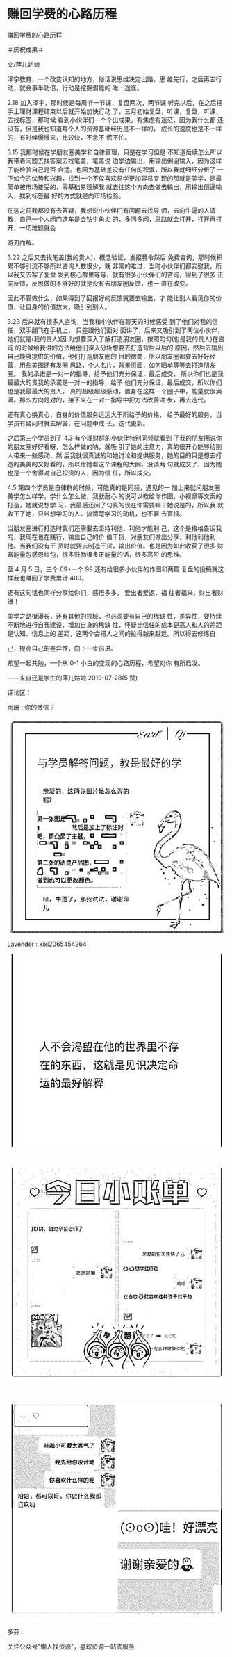 # 赚回学费的心路历程

赚回学费的心路历程

＃庆祝成果＃

文/萍儿姑娘

泽宇教育，一个改变认知的地方，俗话说思维决定出路，思 维先行，之后再去行动，就会事半功倍，行动是挖掘潜能的 唯一途径。

2.18 加入泽宇，那时候是每周听一节课，复盘两次，两节课 听完以后，在之后把手上理财课程结束以后就开始加快行动 了，三月初始复盘，听课，复盘，听课，去找标签，那时候 看到小伙伴们一个个出成果，有焦虑有迷茫，因为我什么都 还没有，但是我也知道每个人的资源基础经历是不一样的， 成长的速度也是不一样的，有时候慢慢来，比较快，不急不 慌不忙。

3.15 我那时候在学朋友圈美学和自律管理，只是在学习但是 不知道后续怎么所以我带着问题去找答案去找笔盖，笔盖说 边学边输出，用输出倒逼输入，因为这样子能检验自己是否 合适。也因为基础差没有任何的积累，所以我就细细分析了 一下如今的优势和兴趣，找到一个不仅喜欢易学更加容易变 现的那就是美学，是最简单被市场接受的，零基础易理解我 就去往这个方向去做去输出，用输出倒逼输入，找到标签最 好的方式就是向市场检验。

在这之前我都没有去答疑，我想说小伙伴们有问题去找导 师，去向牛逼的人请教，自己一个人闭门造车是会钻牛角尖 的，多问多问，思路就会打开，打开再打开，一切难题就会

游刃而解。

3.22 之后又去找笔盖(我的贵人)，概念验证，发招募令然后 免费咨询，那时候积累不够引流不够所以咨询人数很少，就 非常的难过，当时小伙伴们都安慰我，所以我又去写了复盘 发到核心群里等等，就有很多小伙伴们的咨询，得到了很多 正向反馈，反思做的不够好的就是没有去朋友圈反馈，也一 直在改变。

因此不管做什么，如果得到了回报好的反馈就要去输出，才 能让别人看见你的价值，让自身的价值放大，吸引到别人。

3.23 后来就有很多人咨询，当我和小伙伴在聊天的时候感受 到了他们对我的信任，双手翻飞在手机上， 只差跟他们面对 面讲了，后来又吸引到了两位小伙伴，她们就是(我的贵人)因 为想要深入了解打造朋友圈，按照勾勾(也是我的贵人)在咨询 的时候给我讲的方法给他们深入分析想要去打造背后以后的 原因，然后去输出自己能够提供的价值，他们打造朋友圈的 目的微商，所以朋友圈都要去好好经营，用些美图还有发圈 思路，个人名片，背景页面，如何晒单等等去打造朋友圈。 我的承诺是一对一的指导，给予他们充分保证，最后成交， 所以你们也是我最最大的贵我的承诺是一对一的指导，给予 他们充分保证，最后成交，所以你们也是我最最大的贵人， 真的超级超级感动，置身在这样一个圈子中，能量就很满 满。那么方向是对的，接下来在一对一指导中把方法改善进 步，再去迭代。

还有真心换真心，自身的价值服务远远大于所给予的价格， 给予最好的服务，当学员有疑问时就去解答，在问题中成 长，迭代更新。

之后第三个学员到了 4.3 有个理财群的小伙伴特别同频就看到 了我的朋友圈说你的朋友圈好好看呀，怎么样做的呐，就吸 引了她的注意力，真的很开心能够给别人带来一些感动，然 后我就很真诚的和她讨论和提供服务，她的目的只是想去打 造的美美的又好看的，所以给她看这个课程的大纲，没谈两 句就成交了，因为她也是一个舍得对自己投资的人，因为信 任，所以成交。

4.5 第四个学员是自律群的时候，可能真的是同频，遇见的一 加上来就问朋友圈美学怎么样学，学什么怎么做，我就耐心 的说可以教给你作图，小视频等文案的打造，她就说想学 习，我最后还问了句真的现在你需要嘛？她说是的，所以我 就收下了她，只带想学习的人。搞清楚学习的动机，也不要 去盲报。

当朋友圈进行打造时我们还需要去坚持利他，利他才能利 己，这个是格格告诉我的，我现在也在践行，输出自己的价 值干货，对朋友们做出分享，利他利他利他。当我们没有干 货时就要去制造干货，输出价值。也是因为如此收获了很多 财富能量包感恩红包，很多鼓励很多正能量的话，很多高阶 的思维。

至 4 月 5 日，三个 69+一个 99 还有给很多小伙伴的作图和两篇 复盘的投稿就这样我也赚回了学费累计 400。

还有这句话也同样分享给你们，感悟多多， 爱出者爱返，福 往者福来，财出者财进！

美学之路很漫长，还有其他的领域，也必须要有自己的稀缺 性，差异性，要持续不断地进行自我建设，增加自身的稀缺 性，怀疑比信任的成本更高人和人的差距是认知、信息上的 差距，这两个会把人之间的拉得越来越远。所以得去修炼自

己，提高自己的差异性，向下一步前进。

希望一起共勉，一个从 0-1 小白的变现的心路历程，希望对你 有所启发。

——来自还是学生的萍儿姑娘 2019-07-28(5 赞)

评论区：

雨珊 : 你的微信？

![image](img/Image_214.png)

Lavender : xixi2065454264

![image](img/Image_215.png)

![image](img/Image_216.png)

![image](img/Image_217.png)

![image](img/Image_218.png)

![image](img/Image_219.png)

多芬 :

关注公众号"懒人找资源"，星球资源一站式服务